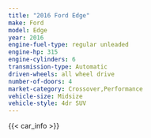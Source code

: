 ```yaml
---
title: "2016 Ford Edge"
make: Ford
model: Edge
year: 2016
engine-fuel-type: regular unleaded
engine-hp: 315
engine-cylinders: 6
transmission-type: Automatic
driven-wheels: all wheel drive
number-of-doors: 4
market-category: Crossover,Performance
vehicle-size: Midsize
vehicle-style: 4dr SUV
---
```


{{< car_info >}}
